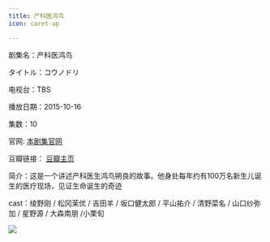 ```yaml
---
title: 产科医鸿鸟
icon: caret-up

---
```


剧集名：产科医鸿鸟

タイトル：コウノドリ

电视台：TBS

播放日期：2015-10-16

集数：10

官网: [本剧集官网](https://www.tbs.co.jp/kounodori/)

豆瓣链接： [豆瓣主页](https://movie.douban.com/subject/26588670/)


简介：这是一个讲述产科医生鸿鸟朔良的故事。他身处每年约有100万名新生儿诞生的医疗现场，见证生命诞生的奇迹 ​​​

cast：绫野刚 / 松冈茉优 / 吉田羊 / 坂口健太郎 / 平山祐介 / 清野菜名 / 山口纱弥加 / 星野源 / 大森南朋 /小栗旬

![](https://listpic.tsgsanjiao.com/2015/2015ckyhn1.jpg)